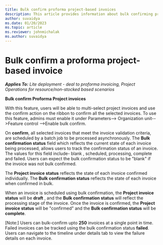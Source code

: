 ```yaml
---
title: Bulk confirm proforma project-based invoices
description: This article provides information about bulk confirming proforma project-based invoices. 
author: suvaidya
ms.date: 01/20/2023
ms.topic: article
ms.reviewer: johnmichalak
ms.author: suvaidya
---
```

# Bulk confirm a proforma project-based invoice

_**Applies To:** Lite deployment - deal to proforma invoicing, Project Operations for resource/non-stocked based scenarios_

**Bulk confirm Proforma Project invoices**

With this feature, users will be able to multi-select project invoices and use the confirm action on the ribbon to confirm all the selected invoices. 
To use this feature, admins must enable it under Parameters--> Organization unit-->Feature control -->Enable bulk confirm. 

On **confirm**, all selected invoices that meet the invoice validation criteria, are scheduled by a batch job to be processed asynchronously. The **Bulk confirmation status** field which reflects the current state of each invoice being processed, allows users to track the confirmation status of an invoice.
The values for this field include-  blank , scheduled, processing, complete and failed. Users can expect the bulk confirmation status to be "blank" if the invoice was not bulk confirmed. 

The **Project invoice status** reflects the state of each invoice confirmed individually.  The **Bulk confirmation status** reflects the state of each invoice when confirmed in bulk.

When an invoice is scheduled using bulk confirmation, the **Project invoice status** will be **draft** , and the **Bulk confirmation status** will reflect the processing stage of the invoice.  Once the invoice is confirmed, the **Project invoice status** will be "confirmed" and the **Bulk confirmation status** will be **complete**. 

[Note:]
Users can bulk-confirm upto **250** invoices at a single point in time. 
Failed invoices can be tracked using the bulk confirmation status **failed**. Users can navigate to the timeline under details tab to view the failure details on each invoice.
